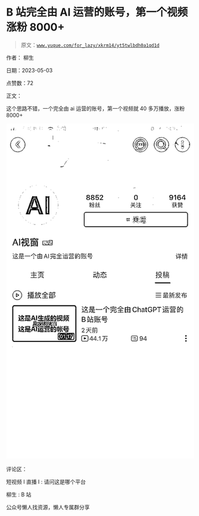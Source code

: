 # B 站完全由 AI 运营的账号，第一个视频涨粉 8000+

> 原文：[`www.yuque.com/for_lazy/xkrm14/yt5twlbdh0a1qd1d`](https://www.yuque.com/for_lazy/xkrm14/yt5twlbdh0a1qd1d)

作者： 柳生

日期：2023-05-03

点赞数：72

正文：

这个思路不错，一个完全由 ai 运营的账号，第一个视频就 40 多万播放，涨粉 8000+

![](img/b903dd0fc7c0bc72405f4e37b430c2ea.png)  

评论区：

短视频 I 直播 I : 请问这是哪个平台

柳生 : B 站

公众号懒人找资源，懒人专属群分享

